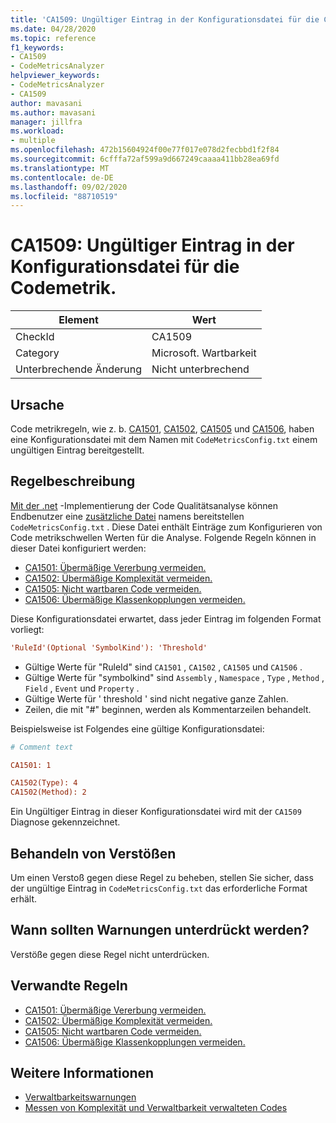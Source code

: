 ```yaml
---
title: 'CA1509: Ungültiger Eintrag in der Konfigurationsdatei für die Codemetrik.'
ms.date: 04/28/2020
ms.topic: reference
f1_keywords:
- CA1509
- CodeMetricsAnalyzer
helpviewer_keywords:
- CodeMetricsAnalyzer
- CA1509
author: mavasani
ms.author: mavasani
manager: jillfra
ms.workload:
- multiple
ms.openlocfilehash: 472b15604924f00e77f017e078d2fecbbd1f2f84
ms.sourcegitcommit: 6cfffa72af599a9d667249caaaa411bb28ea69fd
ms.translationtype: MT
ms.contentlocale: de-DE
ms.lasthandoff: 09/02/2020
ms.locfileid: "88710519"
---
```

# <a name="ca1509-invalid-entry-in-code-metrics-configuration-file"></a>CA1509: Ungültiger Eintrag in der Konfigurationsdatei für die Codemetrik.

|Element|Wert|
|-|-|
|CheckId|CA1509|
|Category|Microsoft. Wartbarkeit|
|Unterbrechende Änderung|Nicht unterbrechend|

## <a name="cause"></a>Ursache

Code metrikregeln, wie z. b. [CA1501](ca1501.md), [CA1502](ca1502.md), [CA1505](ca1505.md) und [CA1506](ca1506.md), haben eine Konfigurationsdatei mit dem Namen mit `CodeMetricsConfig.txt` einem ungültigen Eintrag bereitgestellt.

## <a name="rule-description"></a>Regelbeschreibung

[Mit der .net](code-metrics-values.md) -Implementierung der Code Qualitätsanalyse können Endbenutzer eine [zusätzliche Datei](https://github.com/dotnet/roslyn/blob/release/dev16.6/docs/analyzers/Using%20Additional%20Files.md) namens bereitstellen `CodeMetricsConfig.txt` . Diese Datei enthält Einträge zum Konfigurieren von Code metrikschwellen Werten für die Analyse. Folgende Regeln können in dieser Datei konfiguriert werden:

- [CA1501: Übermäßige Vererbung vermeiden.](ca1501.md)
- [CA1502: Übermäßige Komplexität vermeiden.](ca1502.md)
- [CA1505: Nicht wartbaren Code vermeiden.](ca1505.md)
- [CA1506: Übermäßige Klassenkopplungen vermeiden.](ca1506.md)

Diese Konfigurationsdatei erwartet, dass jeder Eintrag im folgenden Format vorliegt:

```ini
'RuleId'(Optional 'SymbolKind'): 'Threshold'
```

- Gültige Werte für "RuleId" sind `CA1501` , `CA1502` , `CA1505` und `CA1506` .
- Gültige Werte für "symbolkind" sind `Assembly` , `Namespace` , `Type` , `Method` , `Field` , `Event` und `Property` .
- Gültige Werte für ' threshold ' sind nicht negative ganze Zahlen.
- Zeilen, die mit "#" beginnen, werden als Kommentarzeilen behandelt.

Beispielsweise ist Folgendes eine gültige Konfigurationsdatei:

```ini
# Comment text

CA1501: 1

CA1502(Type): 4
CA1502(Method): 2
```

Ein Ungültiger Eintrag in dieser Konfigurationsdatei wird mit der `CA1509` Diagnose gekennzeichnet.

## <a name="how-to-fix-violations"></a>Behandeln von Verstößen

Um einen Verstoß gegen diese Regel zu beheben, stellen Sie sicher, dass der ungültige Eintrag in `CodeMetricsConfig.txt` das erforderliche Format erhält.

## <a name="when-to-suppress-warnings"></a>Wann sollten Warnungen unterdrückt werden?

Verstöße gegen diese Regel nicht unterdrücken.

## <a name="related-rules"></a>Verwandte Regeln

- [CA1501: Übermäßige Vererbung vermeiden.](ca1501.md)
- [CA1502: Übermäßige Komplexität vermeiden.](ca1502.md)
- [CA1505: Nicht wartbaren Code vermeiden.](ca1505.md)
- [CA1506: Übermäßige Klassenkopplungen vermeiden.](ca1506.md)

## <a name="see-also"></a>Weitere Informationen

- [Verwaltbarkeitswarnungen](maintainability-warnings.md)
- [Messen von Komplexität und Verwaltbarkeit verwalteten Codes](code-metrics-values.md)
